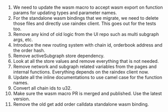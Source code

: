 1. We need to update the wasm macro to accept wasm export on function params for updating types and parameter names.
2. For the standalone wasm bindings that we migrate, we need to delete those files and directly use raindex client. This goes out for the tests too.
3. Remove any kind of old logic from the UI repo such as multi subgraph args, etc.
4. Introduce the new routing system with chain id, orderbook address and the order hash.
5. Remove activeSubgraph store dependency.
6. Look at all the store values and remove everything that is not needed.
7. Remove network and subgraph related variables from the pages and internal functions. Everything depends on the raindex client now.
8. Update all the inline documentations to use camel case for the function names.
9. Convert all chain ids to u32.
10. Make sure the wasm macro PR is merged and published. Use the latest version.
11. Remove the old get add order calldata standalone wasm binding.